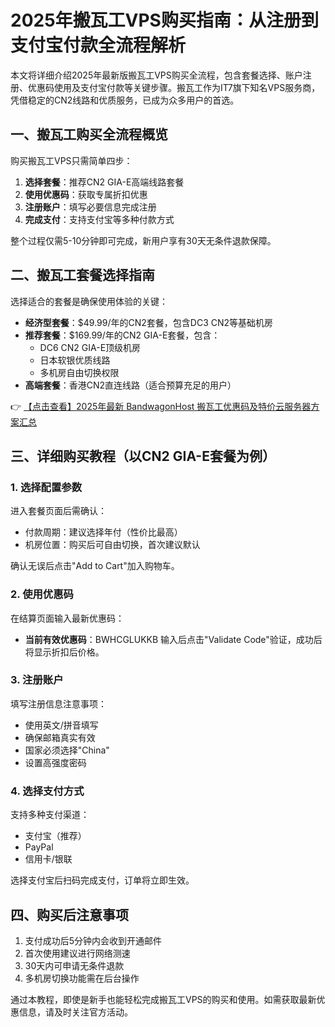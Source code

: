 # 2025年搬瓦工VPS购买指南：从注册到支付宝付款全流程解析

本文将详细介绍2025年最新版搬瓦工VPS购买全流程，包含套餐选择、账户注册、优惠码使用及支付宝付款等关键步骤。搬瓦工作为IT7旗下知名VPS服务商，凭借稳定的CN2线路和优质服务，已成为众多用户的首选。

## 一、搬瓦工购买全流程概览

购买搬瓦工VPS只需简单四步：

1. **选择套餐**：推荐CN2 GIA-E高端线路套餐
2. **使用优惠码**：获取专属折扣优惠
3. **注册账户**：填写必要信息完成注册
4. **完成支付**：支持支付宝等多种付款方式

整个过程仅需5-10分钟即可完成，新用户享有30天无条件退款保障。

## 二、搬瓦工套餐选择指南

选择适合的套餐是确保使用体验的关键：

- **经济型套餐**：$49.99/年的CN2套餐，包含DC3 CN2等基础机房
- **推荐套餐**：$169.99/年的CN2 GIA-E套餐，包含：
  - DC6 CN2 GIA-E顶级机房
  - 日本软银优质线路
  - 多机房自由切换权限
- **高端套餐**：香港CN2直连线路（适合预算充足的用户）

👉 [【点击查看】2025年最新 BandwagonHost 搬瓦工优惠码及特价云服务器方案汇总](https://bit.ly/banwagon)

## 三、详细购买教程（以CN2 GIA-E套餐为例）

### 1. 选择配置参数
进入套餐页面后需确认：
- 付款周期：建议选择年付（性价比最高）
- 机房位置：购买后可自由切换，首次建议默认

确认无误后点击"Add to Cart"加入购物车。

### 2. 使用优惠码
在结算页面输入最新优惠码：
- **当前有效优惠码**：BWHCGLUKKB
输入后点击"Validate Code"验证，成功后将显示折扣后价格。

### 3. 注册账户
填写注册信息注意事项：
- 使用英文/拼音填写
- 确保邮箱真实有效
- 国家必须选择"China"
- 设置高强度密码

### 4. 选择支付方式
支持多种支付渠道：
- 支付宝（推荐）
- PayPal
- 信用卡/银联

选择支付宝后扫码完成支付，订单将立即生效。

## 四、购买后注意事项
1. 支付成功后5分钟内会收到开通邮件
2. 首次使用建议进行网络测速
3. 30天内可申请无条件退款
4. 多机房切换功能需在后台操作

通过本教程，即使是新手也能轻松完成搬瓦工VPS的购买和使用。如需获取最新优惠信息，请及时关注官方活动。